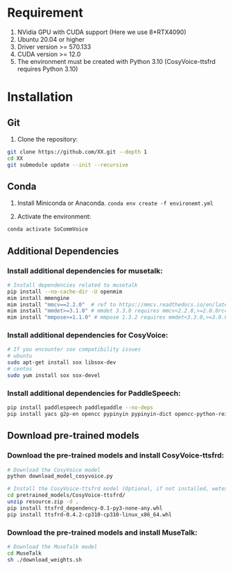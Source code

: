 # Requirement 
1. NVidia GPU with CUDA support (Here we use 8*RTX4090)
2. Ubuntu 20.04 or higher
3. Driver version >= 570.133 
4. CUDA version >= 12.0
5. The environment must be created with Python 3.10 (CosyVoice-ttsfrd requires Python 3.10)

# Installation 
## Git 
1. Clone the repository:
```bash
git clone https://github.com/XX.git --depth 1  
cd XX
git submodule update --init --recursive
```

## Conda
1. Install Miniconda or Anaconda.
`conda env create -f environemt.yml`

2. Activate the environment:
```bash
conda activate SoCommVoice
```

## Additional Dependencies
### Install additional dependencies for musetalk:
```bash
# Install dependencies related to musetalk
pip install --no-cache-dir -U openmim
mim install mmengine 
mim install "mmcv==2.2.0"  # ref to https://mmcv.readthedocs.io/en/latest/get_started/installation.html for more details, mmcv 2.2.0 is the only stable version of cuda 12.1 (or above?) and torch 2.4 (or above)?
mim install "mmdet>=3.1.0" # mmdet 3.3.0 requires mmcv<2.2.0,>=2.0.0rc4; extra == "mim", but you have mmcv 2.2.0 which is incompatible. (but mmcv 2.2.0 is the only stable version for cuda 12+)
mim install "mmpose>=1.1.0" # mmpose 1.3.2 requires mmdet<3.3.0,>=3.0.0; extra == "mim", but you have mmdet 3.3.0 which is incompatible. (same reason as above)
```

### Install additional dependencies for CosyVoice:
```bash
# If you encounter sox compatibility issues
# ubuntu
sudo apt-get install sox libsox-dev
# centos
sudo yum install sox sox-devel
```

### Install additional dependencies for PaddleSpeech:
```bash
pip install paddlespeech paddlepaddle --no-deps
pip install yacs g2p-en opencc pypinyin pypinyin-dict opencc-python-reimplemented braceexpand ToJyutping webrtcvad zhon timer
```

## Download pre-trained models
### Download the pre-trained models and install CosyVoice-ttsfrd:
```bash
# Download the CosyVoice model
python download_model_cosyvoice.py

# Install the CosyVoice-ttsfrd model (Optional, if not installed, wetext will be used)
cd pretrained_models/CosyVoice-ttsfrd/
unzip resource.zip -d .
pip install ttsfrd_dependency-0.1-py3-none-any.whl
pip install ttsfrd-0.4.2-cp310-cp310-linux_x86_64.whl
```

### Download the pre-trained models and install MuseTalk:
```bash
# Download the MuseTalk model
cd MuseTalk
sh ./download_weights.sh
```